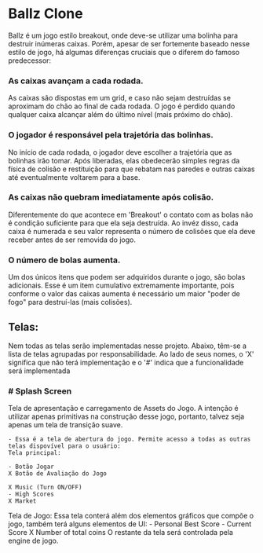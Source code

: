 # Ballz Clone

Ballz é um jogo estilo breakout, onde deve-se utilizar uma bolinha para destruir inúmeras caixas. Porém, apesar de ser fortemente baseado nesse estilo de jogo, há algumas diferenças cruciais que o diferem do famoso predecessor:

### As caixas avançam a cada rodada. 

As caixas são dispostas em um grid, e caso não sejam destruídas se aproximam do chão ao final de cada rodada. O jogo é perdido quando qualquer caixa alcançar além do último nível (mais próximo do chão). 

### O jogador é responsável pela trajetória das bolinhas.

No início de cada rodada, o jogador deve escolher a trajetória que as bolinhas irão tomar. Após liberadas, elas obedecerão simples regras da física de colisão e restituição para que rebatam nas paredes e outras caixas até eventualmente voltarem para a base.

### As caixas não quebram imediatamente após colisão. 

Diferentemente do que acontece em 'Breakout' o contato com as bolas não é condição suficiente para que ela seja destruída. Ao invéz disso, cada caixa é numerada e seu valor representa o número de colisões que ela deve receber antes de ser removida do jogo.

### O número de bolas aumenta.

Um dos únicos itens que podem ser adquiridos durante o jogo, são bolas adicionais. Esse é um item cumulativo extremamente importante, pois conforme o valor das caixas aumenta é necessário um maior "poder de fogo" para destruí-las (mais colisões).

## Telas:

Nem todas as telas serão implementadas nesse projeto. Abaixo, têm-se a lista de telas agrupadas por responsabilidade. Ao lado de seus nomes, o 'X' significa que não terá implementação e o '#' indica que a funcionalidade será implementada

### # Splash Screen
Tela de apresentação e carregamento de Assets do Jogo. A intenção é utilizar apenas primitivas na construção desse jogo, portanto, talvez seja apenas um tela de transição suave.

	- Essa é a tela de abertura do jogo. Permite acesso a todas as outras telas dispovível para o usuário:
	Tela principal:

	- Botão Jogar
	X Botão de Avaliação do Jogo
	
	X Music (Turn ON/OFF)
	- High Scores
	X Market
	
Tela de Jogo:
	Essa tela conterá além dos elementos gráficos que compõe o jogo, também terá alguns elementos de UI:
		- Personal Best Score
		- Current Score
		X Number of total coins
	O restante da tela será controlada pela engine de jogo.
